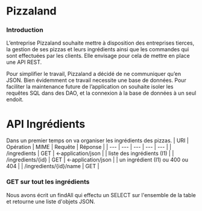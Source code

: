 # Pizzaland

### Introduction

L’entreprise Pizzaland souhaite mettre à disposition des entreprises tierces, la gestion de ses pizzas et leurs
ingrédients ainsi que les commandes qui sont effectuées par les clients. Elle envisage pour cela de mettre en place une
API REST.

Pour simplifier le travail, Pizzaland a décidé de ne communiquer qu’en JSON. Bien évidemment ce travail necessite
une base de données. Pour faciliter la maintenance future de l’application on souhaite isoler les requêtes SQL dans des
DAO, et la connexion à la base de données à un seul endoit.

# API Ingrédients
Dans un premier temps on va organiser les ingrédients des pizzas.
| URI | Opération | MIME | Requête |  Réponse |
| --- | --- | --- | --- | --- |
| /ingredients  | GET | <-application/json | | liste des ingrédients (I1) |
| /ingredients/{id} | GET | <-application/json | | un ingrédient (I1) ou 400 ou 404 |
| /ingredients/{id}/name | GET | 



### GET sur tout les ingrédients
Nous avons écrit un findAll qui effectu un SELECT sur l'ensemble de la table et retourne une liste d'objets JSON.